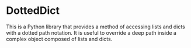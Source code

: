 DottedDict
==========

This is a Python library that provides a method of accessing lists and dicts with a dotted path notation. It is useful to override a deep path inside a complex object composed of lists and dicts.
